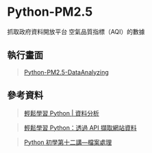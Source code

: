 # Python-PM2.5
 
 抓取政府資料開放平台 空氣品質指標（AQI）的數據
  
## 執行畫面

> [Python-PM2.5-DataAnalyzing](https://wastu01.github.io/article/python-pm25-aqi-opendata/)
  

## 參考資料
> [輕鬆學習 Python | 資料分析](https://yaojenkuo.io/python-sklearn-cht/01-Web-Scraping-101-slides.pdf)


> [輕鬆學習 Python：透過 API 擷取網站資料](https://medium.com/datainpoint/python-essentials-requesting-web-api-edd417a57ba5)


> [Python 初學第十二講—檔案處理](https://medium.com/ccclub/ccclub-python-for-beginners-tutorial-bf0648108581)


 
 
 

